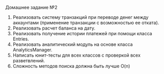 Домашнее задание №2

1.	Реализовать систему транзакций при переводе денег между аккаунтами (применение транзакции с возможностью ее отката). 
2.	Реализовать расчет баланса на дату.
3.	Реализовать получение истории платежей при помощи класса Entries.
4.	Реализовать аналитический модуль на основе класса AnalyticsManager.
5.	Написать юнит-тесты для всех классов с проверкой всех разветвлений.
6.	Сложность методов поиска должна быть лучше O(n)
 
